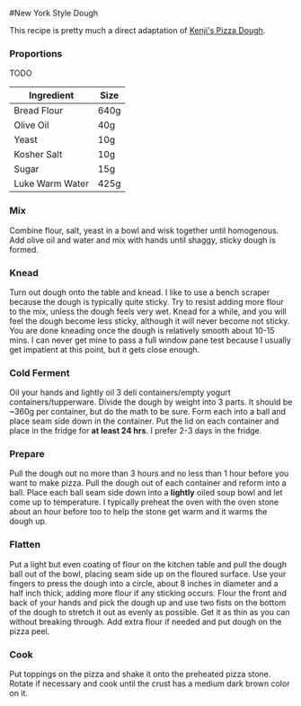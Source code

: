 #New York Style Dough

This recipe is pretty much a direct adaptation of [Kenji's Pizza Dough](https://www.seriouseats.com/recipes/2010/10/new-york-style-pizza.html).

### Proportions
TODO 

| Ingredient  | Size |
| ----------- | ---- |
| Bread Flour | 640g |
| Olive Oil | 40g |
| Yeast | 10g |
| Kosher Salt | 10g |
| Sugar | 15g |
| Luke Warm Water | 425g |

### Mix
Combine flour, salt, yeast in a bowl and wisk together until homogenous. Add olive oil and water and mix with hands until shaggy, sticky dough is formed.

### Knead
Turn out dough onto the table and knead. I like to use a bench scraper because the dough is typically quite sticky. Try to resist adding more flour to the mix, unless the dough feels very wet. Knead for a while, and you will feel the dough become less sticky, although it will never become not sticky. You are done kneading once the dough is relatively smooth about 10-15 mins. I can never get mine to pass a full window pane test because I usually get impatient at this point, but it gets close enough. 

### Cold Ferment
Oil your hands and lightly oil 3 deli containers/empty yogurt containers/tupperware. Divide the dough by weight into 3 parts. It should be ~360g per container, but do the math to be sure. Form each into a ball and place seam side down in the container. Put the lid on each container and place in the fridge for __at least 24 hrs__. I prefer 2-3 days in the fridge.

### Prepare
Pull the dough out no more than 3 hours and no less than 1 hour before you want to make pizza. Pull the dough out of each container and reform into a ball. Place each ball seam side down into a __lightly__ oiled soup bowl and let come up to temperature. I typically preheat the oven with the oven stone about an hour before too to help the stone get warm and it warms the dough up.

### Flatten
Put a light but even coating of flour on the kitchen table and pull the dough ball out of the bowl, placing seam side up on the floured surface. Use your fingers to press the dough into a circle, about 8 inches in diameter and a half inch thick, adding more flour if any sticking occurs. Flour the front and back of your hands and pick the dough up and use two fists on the bottom of the dough to stretch it out as evenly as possible. Get it as thin as you can without breaking through. Add extra flour if needed and put dough on the pizza peel.

### Cook
Put toppings on the pizza and shake it onto the preheated pizza stone. Rotate if necessary and cook until the crust has a medium dark brown color on it.
